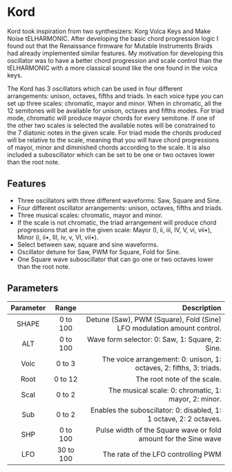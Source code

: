 # Kord

Kord took inspiration from two synthesizers: Korg Volca Keys and Make Noise tELHARMONIC. After developing the basic chord progression logic I found out that the Renaissance firmware for Mutable Instruments Braids had already implemented similar features. 
My motivation for developing this oscillator was to have a better chord progression and scale control than the tELHARMONIC with a more classical sound like the one found in the volca keys.

The Kord has 3 oscillators which can be used in four different arrangements: unison, octaves, fifths and triads. In each voice type you can set up three scales: chromatic, mayor and minor. When in chromatic, all the 12 semitones will be available for unison, octaves and fifths modes. For triad mode, chromatic will produce mayor chords for every semitone. If one of the other two scales is selected the available notes will be constrained to the 7 diatonic notes in the given scale. For triad mode the chords produced will be relative to the scale, meaning that you will have chord progressions of mayor, minor and diminished chords according to the scale. It is also included a suboscillator which can be set to be one or two octaves lower than the root note.


## Features

- Three oscillators with three different waveforms: Saw, Square and Sine.
- Four different oscillator arrangements: unison, octaves, fifths and triads.
- Three musical scales: chromatic, mayor and minor.
- If the scale is not chromatic, the triad arrangement will produce chord progressions that are in the given scale: Mayor (I, ii, iii, IV, V, vi, vii•), Minor (i, ii•, III, iv, v, VI, vii•). 
- Select between saw, square and sine waveforms.
- Oscillator detune for Saw, PWM for Square, Fold for Sine.
- One Square wave suboscillator that can go one or two octaves lower than the root note.

## Parameters

| Parameter      | Range        | Description                                                            |
| :------------: | :----------: | ---------------------------------------------------------------------: |
| SHAPE          | 0 to 100     |Detune (Saw), PWM (Square), Fold (Sine) LFO modulation amount control.  |
| ALT            | 0 to 100     |Wave form selector: 0: Saw, 1: Square, 2: Sine.                         |
| Voic           | 0 to 3       |The voice arrangement: 0: unison, 1: octaves, 2: fifths, 3: triads.     |
| Root           | 0 to 12      |The root note of the scale.                                             |
| Scal           | 0 to 2       |The musical scale: 0: chromatic, 1: mayor, 2: minor.                    |
| Sub            | 0 to 2       |Enables the suboscillator: 0: disabled, 1: 1 octave, 2: 2 octaves.      |
| SHP            | 0 to 100     |Pulse width of the Square wave or fold amount for the Sine wave         |
| LFO            | 30 to 100    |The rate of the LFO controlling PWM                                     |